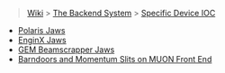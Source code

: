 > [Wiki](Home) > [The Backend System](The-Backend-System) > [Specific Device IOC](Specific-Device-IOC)

* [Polaris Jaws](Polaris-Jaws)
* [EnginX Jaws](EnginX-Jaws)
* [GEM Beamscrapper Jaws](GEM-Beamscrapper-Jaws)
* [Barndoors and Momentum Slits on MUON Front End](Barndoors-and-Momentum-Slits-on-MUON-Front-End)